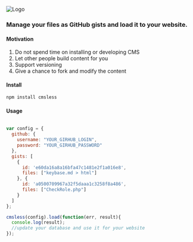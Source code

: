 ![Logo](https://content.screencast.com/users/a.stegno/folders/Jing/media/a92ac5f5-80ab-4c26-9d7b-db8f66b2aff0/00000419.png)

### Manage your files as GitHub gists and load it to your website. 


#### Motivation 

1. Do not spend time on installing or developing CMS
2. Let other people build content for you 
3. Support versioning 
4. Give a chance to fork and modify the content 

#### Install 
```Bash
npm install cmsless
```

#### Usage
```Javascript

var config = {
  github: {
    username: "YOUR_GIRHUB_LOGIN",
    password: "YOUR_GIRHUB_PASSWORD"
  },
  gists: [
    {
      id: 'e60da16a8a16bfa47c1481e2f1a016e8',
      files: ["keybase.md > html"]
    }, {
      id: 'a0500709967a32f5daaa1c3258f8a486',
      files: ["CheckRole.php"]
    }
  ]
};

cmsless(config).load(function(err, result){
  console.log(result);
  //update your database and use it for your website
});

```
